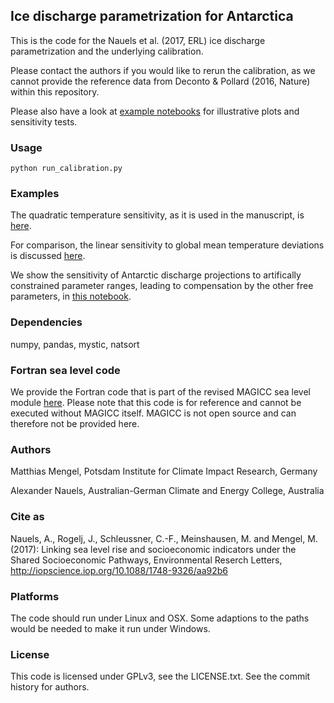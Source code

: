 ## Ice discharge parametrization for Antarctica

This is the code for the Nauels et al. (2017, ERL) ice discharge parametrization
and the underlying calibration.

Please contact the authors if you would like to rerun the calibration,
as we cannot provide the reference data from Deconto & Pollard (2016, Nature) within this repository.

Please also have a look at [example notebooks](examples) for illustrative plots and
sensitivity tests.

### Usage

`python run_calibration.py`

### Examples

The quadratic temperature sensitivity, as
it is used in the manuscript, is [here](examples/fast_sid_quadratic.ipynb).

For comparison, the linear sensitivity to global mean temperature deviations
is discussed [here](examples/fast_sid_linear.ipynb).

We show the sensitivity of Antarctic discharge projections to artifically
constrained parameter ranges, leading to compensation by the other free parameters,
in [this notebook](examples/fast_sid_param_sensitvity.ipynb).

### Dependencies

numpy, pandas, mystic, natsort

### Fortran sea level code

We provide the Fortran code that is part of the revised MAGICC sea level module
[here](fortran/MAGICC_SLR_AIS_SID_component.f90). Please note that this code is for reference and cannot be executed without MAGICC itself. MAGICC is not open source
and can therefore not be provided here.

### Authors

Matthias Mengel, Potsdam Institute for Climate Impact Research, Germany

Alexander Nauels, Australian-German Climate and Energy College, Australia

### Cite as

Nauels, A., Rogelj, J., Schleussner, C.-F., Meinshausen, M. and Mengel, M. (2017): Linking sea level rise and socioeconomic indicators under the Shared Socioeconomic Pathways,
Environmental Reserch Letters, http://iopscience.iop.org/10.1088/1748-9326/aa92b6

### Platforms

The code should run under Linux and OSX. Some adaptions to the paths
would be needed to make it run under Windows.

### License

This code is licensed under GPLv3, see the LICENSE.txt. See the commit history for authors.
